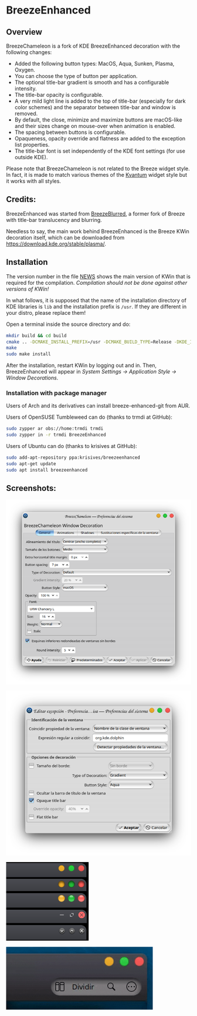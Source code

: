 # BreezeEnhanced

## Overview

BreezeChameleon is a fork of KDE BreezeEnhanced decoration with the following changes:

 * Added the following button types: MacOS, Aqua, Sunken, Plasma, Oxygen.
 * You can choose the type of button per application.
 * The optional title-bar gradient is smooth and has a configurable intensity.
 * The title-bar opacity is configurable.
 * A very mild light line is added to the top of title-bar (especially for dark color schemes) and the separator between title-bar and window is removed.
 * By default, the close, minimize and maximize buttons are macOS-like and their sizes change on mouse-over when animation is enabled.
 * The spacing between buttons is configurable.
 * Opaqueness, opacity override and flatness are added to the exception list properties.
 * The title-bar font is set independently of the KDE font settings (for use outside KDE).

Please note that BreezeChameleon is not related to the Breeze widget style. In fact, it is made to match various themes of the [Kvantum](https://github.com/tsujan/Kvantum) widget style but it works with all styles.

## Credits:

BreezeEnhanced was started from [BreezeBlurred](https://github.com/alex47/BreezeBlurred), a former fork of Breeze with title-bar translucency and blurring.

Needless to say, the main work behind BreezeEnhanced is the Breeze KWin decoration itself, which can be downloaded from <https://download.kde.org/stable/plasma/>.

## Installation

The version number in the file [NEWS](NEWS) shows the main version of KWin that is required for the compilation. *Compilation should not be done against other versions of KWin!*

In what follows, it is supposed that the name of the installation directory of KDE libraries is `lib` and the installation prefix is `/usr`. If they are different in your distro, please replace them!

Open a terminal inside the source directory and do:
```sh
mkdir build && cd build
cmake .. -DCMAKE_INSTALL_PREFIX=/usr -DCMAKE_BUILD_TYPE=Release -DKDE_INSTALL_LIBDIR=lib -DBUILD_TESTING=OFF -DKDE_INSTALL_USE_QT_SYS_PATHS=ON
make
sudo make install
```
After the installation, restart KWin by logging out and in. Then, BreezeEnhanced will appear in *System Settings &rarr; Application Style &rarr; Window Decorations*.

### Installation with package manager

Users of Arch and its derivatives can install breeze-enhanced-git from AUR.

Users of OpenSUSE Tumbleweed can do (thanks to trmdi at GitHub):
```sh
sudo zypper ar obs://home:trmdi trmdi
sudo zypper in -r trmdi BreezeEnhanced
```

Users of Ubuntu can do (thanks to krisives at GitHub):
```sh
sudo add-apt-repository ppa:krisives/breezeenhanced
sudo apt-get update
sudo apt install breezeenhanced
```

## Screenshots:

![Settings](screenshots/Settings.png?raw=true "Settings")

![Exception](screenshots/Exception.png?raw=true "Exception")

![Buttons](screenshots/Buttons.png?raw=true "Buttons")

![Animation](screenshots/Animation.gif?raw=true "Animation")
